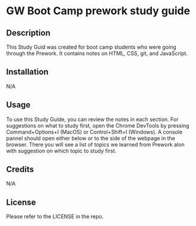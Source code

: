 # GW Boot Camp prework study guide

## Description

This Study Guid was created for boot camp students who were going through the Prework. It contains notes on HTML, CSS, git, and JavaScript.


## Installation

N/A

## Usage

To use this Study Guide, you can review the notes in each section. For suggestions on what to study first, open the Chrome DevTools by pressing Command+Options+I (MacOS) or Control+Shift+I (Windows). A console pannel should open either below or to the side of the webpage in the browser. There you will see a list of topics we learned from Prework alon with suggestion on which topic to study first.

## Credits

N/A

## License

Please refer to the LICENSE in the repo.

